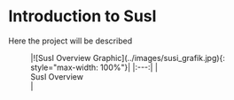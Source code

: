 # Introduction to SusI

Here the project will be described

<figure markdown>
  |![SusI Overview Graphic](../images/susi_grafik.jpg){: style="max-width: 100%"}|
  |:---:|
  |<figcaption>SusI Overview</figcaption>|
</figure>
